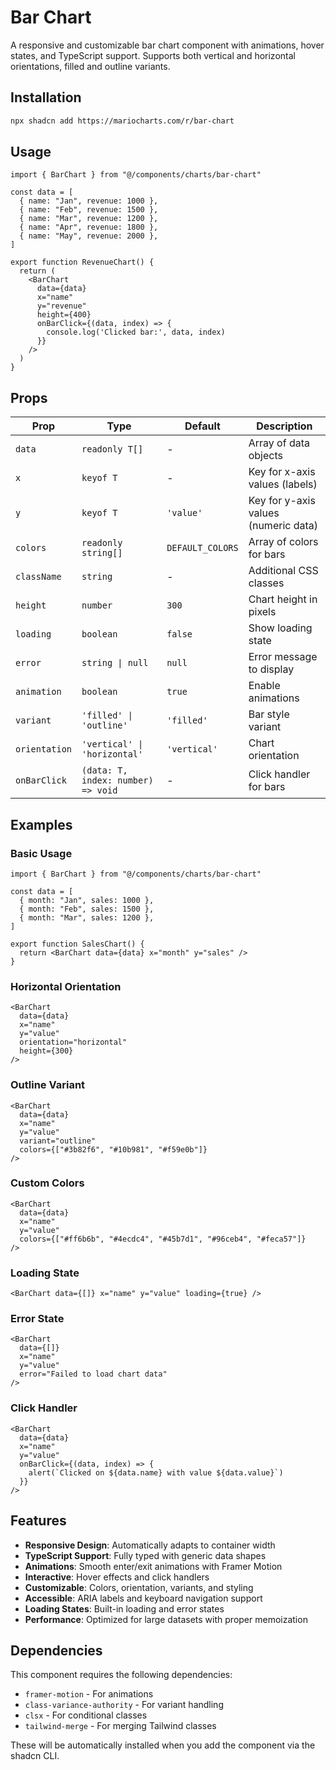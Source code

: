# Bar Chart

A responsive and customizable bar chart component with animations, hover states, and TypeScript support. Supports both vertical and horizontal orientations, filled and outline variants.

## Installation

```bash
npx shadcn add https://mariocharts.com/r/bar-chart
```

## Usage

```tsx
import { BarChart } from "@/components/charts/bar-chart"

const data = [
  { name: "Jan", revenue: 1000 },
  { name: "Feb", revenue: 1500 },  
  { name: "Mar", revenue: 1200 },
  { name: "Apr", revenue: 1800 },
  { name: "May", revenue: 2000 },
]

export function RevenueChart() {
  return (
    <BarChart
      data={data}
      x="name"
      y="revenue" 
      height={400}
      onBarClick={(data, index) => {
        console.log('Clicked bar:', data, index)
      }}
    />
  )
}
```

## Props

| Prop | Type | Default | Description |
|------|------|---------|-------------|
| `data` | `readonly T[]` | - | Array of data objects |
| `x` | `keyof T` | - | Key for x-axis values (labels) |
| `y` | `keyof T` | `'value'` | Key for y-axis values (numeric data) |
| `colors` | `readonly string[]` | `DEFAULT_COLORS` | Array of colors for bars |
| `className` | `string` | - | Additional CSS classes |
| `height` | `number` | `300` | Chart height in pixels |
| `loading` | `boolean` | `false` | Show loading state |
| `error` | `string \| null` | `null` | Error message to display |
| `animation` | `boolean` | `true` | Enable animations |
| `variant` | `'filled' \| 'outline'` | `'filled'` | Bar style variant |
| `orientation` | `'vertical' \| 'horizontal'` | `'vertical'` | Chart orientation |
| `onBarClick` | `(data: T, index: number) => void` | - | Click handler for bars |

## Examples

### Basic Usage

```tsx
import { BarChart } from "@/components/charts/bar-chart"

const data = [
  { month: "Jan", sales: 1000 },
  { month: "Feb", sales: 1500 },
  { month: "Mar", sales: 1200 },
]

export function SalesChart() {
  return <BarChart data={data} x="month" y="sales" />
}
```

### Horizontal Orientation

```tsx
<BarChart
  data={data}
  x="name"
  y="value"
  orientation="horizontal"
  height={300}
/>
```

### Outline Variant

```tsx
<BarChart
  data={data}
  x="name"
  y="value"
  variant="outline"
  colors={["#3b82f6", "#10b981", "#f59e0b"]}
/>
```

### Custom Colors

```tsx
<BarChart
  data={data}
  x="name" 
  y="value"
  colors={["#ff6b6b", "#4ecdc4", "#45b7d1", "#96ceb4", "#feca57"]}
/>
```

### Loading State

```tsx
<BarChart data={[]} x="name" y="value" loading={true} />
```

### Error State

```tsx
<BarChart 
  data={[]} 
  x="name" 
  y="value" 
  error="Failed to load chart data" 
/>
```

### Click Handler

```tsx
<BarChart
  data={data}
  x="name"
  y="value"
  onBarClick={(data, index) => {
    alert(`Clicked on ${data.name} with value ${data.value}`)
  }}
/>
```

## Features

- **Responsive Design**: Automatically adapts to container width
- **TypeScript Support**: Fully typed with generic data shapes
- **Animations**: Smooth enter/exit animations with Framer Motion
- **Interactive**: Hover effects and click handlers
- **Customizable**: Colors, orientation, variants, and styling
- **Accessible**: ARIA labels and keyboard navigation support
- **Loading States**: Built-in loading and error states
- **Performance**: Optimized for large datasets with proper memoization

## Dependencies

This component requires the following dependencies:

- `framer-motion` - For animations
- `class-variance-authority` - For variant handling  
- `clsx` - For conditional classes
- `tailwind-merge` - For merging Tailwind classes

These will be automatically installed when you add the component via the shadcn CLI.